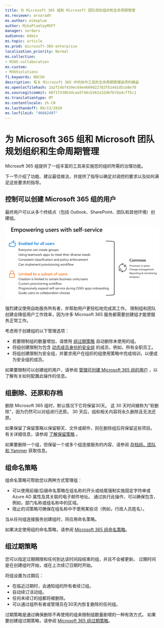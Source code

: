 ```yaml
---
title: 为 Microsoft 365 组和 Microsoft 团队规划组织和生命周期管理
ms.reviewer: arvaradh
ms.author: mikeplum
author: MikePlumleyMSFT
manager: serdars
audience: Admin
ms.topic: article
ms.prod: microsoft-365-enterprise
localization_priority: Normal
ms.collection:
- M365-collaboration
ms.custom:
- M365solutions
f1.keywords: NOCSH
description: 有关 Microsoft 365 中的协作工具的生命周期管理选项的精益
ms.openlocfilehash: 2a2f14bf439ec69e4609d22783fb14d1d5cb8e70
ms.sourcegitcommit: 66f1f430b3dcae5f46cb362a32d6fb7da4cff5c1
ms.translationtype: MT
ms.contentlocale: zh-CN
ms.lasthandoff: 08/13/2020
ms.locfileid: "46662497"
---
```

# <a name="plan-organization-and-lifecycle-governance-for-microsoft-365-groups-and-microsoft-teams"></a>为 Microsoft 365 组和 Microsoft 团队规划组织和生命周期管理

Microsoft 365 组提供了一组丰富的工具来实施您的组织所需的治理功能。 

下一节介绍了功能、建议最佳做法，并提供了指导以确定对调控的要求以及如何满足这些要求的指导。

## <a name="control-who-can-create-microsoft-365-groups"></a>控制可以创建 Microsoft 365 组的用户

最终用户可以从多个终结点（包括 Outlook、SharePoint、团队和其他环境）创建组。

![图像 desc](../media/04.png)

强烈建议使用自助服务所有者，并帮助用户更轻松地完成其工作。 限制组和团队创建会降低用户工作效率，因为许多 Microsoft 365 服务都需要创建组才能使服务正常工作。

考虑用于创建组的以下管理选项：

- 若要限制组的数量增加，请使用 [组过期策略](microsoft-365-groups-expiration-policy.md) 自动删除未使用的组。
- 将组创建限制为包含 [动态成员身份的安全组](https://docs.microsoft.com/azure/active-directory/users-groups-roles/groups-create-rule) 的成员，例如，所有全职员工。
- 将组创建限制为安全组，并要求用户在组织的组使用策略中完成培训，以便成为安全组的成员。

如果要限制可以创建组的用户，请参阅 [管理可创建 Microsoft 365 组的用户](manage-creation-of-groups.md) ，以了解有关如何配置此操作的信息。

## <a name="group-delete-restore-and-archiving"></a>组删除、还原和存档

删除 Microsoft 365 组时，默认情况下它将保留30天。 这 30 天时间被称为"软删除"，因为仍然可以对组进行还原。 30 天后，组和相关内容将永久删除且无法还原。

如果保留了保留策略以保留聊天、文件或邮件，则在删除组后将保留这些项目。 有关详细信息，请参阅 [了解保留策略](https://docs.microsoft.com/microsoft-365/compliance/retention-policies) 。

如果要删除一个组，但保留一个或多个组连接服务的内容，请参阅 [存档组、团队和 Yammer](end-life-cycle-groups-teams-sites-yammer.md) 获取信息。

## <a name="group-naming-policy"></a>组命名策略

组命名策略可帮助您以两种方式管理组：

- 可以使用前缀/后缀命名策略在组名称的开头或结尾强制实施固定字符串或 Azure AD 属性及其关联的电子邮件地址。 通过执行此操作，可以确保包含，例如，部门名称或组名称中的区域。
- 阻止的词策略可确保在组名称中不使用某些词（例如，行政人员姓名）。

当从任何组连接服务创建组时，将应用命名策略。

如果决定使用组的命名策略，请参阅 [Microsoft 365 组命名策略](groups-naming-policy.md)。

## <a name="group-expiration-policy"></a>组过期策略

您可以指定过期期限和任何到达该时间段结束的组，并且不会被更新。 过期时间是在创建组时开始，或在上次续订日期时开始。

将组设置为过期后：
- 在临近过期时，会通知组的所有者续订组。
- 自动续订活动组。
- 任何未续订的组都将被删除。
- 可以通过组所有者或管理员在30天内恢复删除的任何组。

过期策略是通过确保删除不再使用的组来限制组数量剧增的一种有效方式。 如果要创建组过期策略，请参阅 [Microsoft 365 组过期策略](microsoft-365-groups-expiration-policy.md)。
